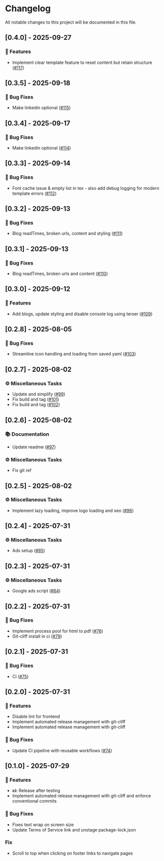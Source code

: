 # Changelog

All notable changes to this project will be documented in this file.

## [0.4.0] - 2025-09-27

### 🚀 Features

- Implement clear template feature to reset content but retain structure ([#117](https://github.com/aafre/resume-builder/pull/117))

## [0.3.5] - 2025-09-18

### 🐛 Bug Fixes

- Make linkedin optional ([#115](https://github.com/aafre/resume-builder/pull/115))

## [0.3.4] - 2025-09-17

### 🐛 Bug Fixes

- Make linkedin optional ([#114](https://github.com/aafre/resume-builder/pull/114))

## [0.3.3] - 2025-09-14

### 🐛 Bug Fixes

- Font cache issue & empty list in tex - also add debug logging for modern template errors  ([#112](https://github.com/aafre/resume-builder/pull/112))

## [0.3.2] - 2025-09-13

### 🐛 Bug Fixes

- Blog readTimes, broken urls, content and styling ([#111](https://github.com/aafre/resume-builder/pull/111))

## [0.3.1] - 2025-09-13

### 🐛 Bug Fixes

- Blog readTimes, broken urls and content ([#110](https://github.com/aafre/resume-builder/pull/110))

## [0.3.0] - 2025-09-12

### 🚀 Features

- Add blogs, update styling and disable console log using terser ([#109](https://github.com/aafre/resume-builder/pull/109))

## [0.2.8] - 2025-08-05

### 🐛 Bug Fixes

- Streamline icon handling and loading from saved yaml ([#103](https://github.com/aafre/resume-builder/pull/103))

## [0.2.7] - 2025-08-02

### ⚙️ Miscellaneous Tasks

- Update and simplify ([#99](https://github.com/aafre/resume-builder/pull/99))
- Fix build and tag ([#101](https://github.com/aafre/resume-builder/pull/101))
- Fix build and tag ([#102](https://github.com/aafre/resume-builder/pull/102))

## [0.2.6] - 2025-08-02

### 📚 Documentation

- Update readme ([#97](https://github.com/aafre/resume-builder/pull/97))

### ⚙️ Miscellaneous Tasks

- Fix git ref

## [0.2.5] - 2025-08-02

### ⚙️ Miscellaneous Tasks

- Implement lazy loading, improve logo loading and seo ([#96](https://github.com/aafre/resume-builder/pull/96))

## [0.2.4] - 2025-07-31

### ⚙️ Miscellaneous Tasks

- Ads setup ([#85](https://github.com/aafre/resume-builder/pull/85))

## [0.2.3] - 2025-07-31

### ⚙️ Miscellaneous Tasks

- Google ads script ([#84](https://github.com/aafre/resume-builder/pull/84))

## [0.2.2] - 2025-07-31

### 🐛 Bug Fixes

- Implement process pool for html to pdf  ([#76](https://github.com/aafre/resume-builder/pull/76))
- Git-cliff install in ci  ([#79](https://github.com/aafre/resume-builder/pull/79))

## [0.2.1] - 2025-07-31

### 🐛 Bug Fixes

- Ci ([#75](https://github.com/aafre/resume-builder/pull/75))

## [0.2.0] - 2025-07-31

### 🚀 Features

- Disable lint for frontend
- Implement automated release management with git-cliff
- Implement automated release management with git-cliff

### 🐛 Bug Fixes

- Update CI pipeline with reusable workflows ([#74](https://github.com/aafre/resume-builder/pull/74))

## [0.1.0] - 2025-07-29

### 🚀 Features

- **ci:** Release after testing
- Implement automated release management with git-cliff and enforce conventional commits

### 🐛 Bug Fixes

- Fixes text wrap on screen size
- Update Terms of Service link and unstage package-lock.json

### Fix

- Scroll to top when clicking on footer links to navigate pages

<!-- generated by git-cliff -->

